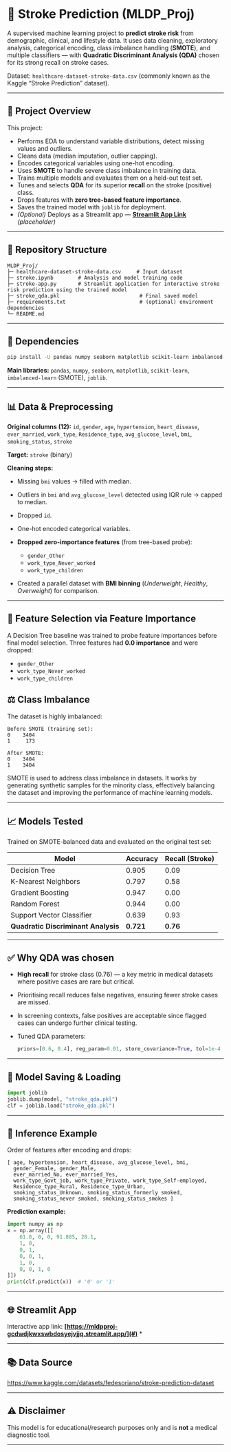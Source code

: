 # 🧠 Stroke Prediction (MLDP\_Proj)

A supervised machine learning project to **predict stroke risk** from demographic, clinical, and lifestyle data.
It uses data cleaning, exploratory analysis, categorical encoding, class imbalance handling (**SMOTE**), and multiple classifiers — with **Quadratic Discriminant Analysis (QDA)** chosen for its strong recall on stroke cases.

Dataset: `healthcare-dataset-stroke-data.csv` (commonly known as the Kaggle “Stroke Prediction” dataset).

---

## 🚀 Project Overview

This project:

* Performs EDA to understand variable distributions, detect missing values and outliers.
* Cleans data (median imputation, outlier capping).
* Encodes categorical variables using one-hot encoding.
* Uses **SMOTE** to handle severe class imbalance in training data.
* Trains multiple models and evaluates them on a held-out test set.
* Tunes and selects **QDA** for its superior **recall** on the stroke (positive) class.
* Drops features with **zero tree-based feature importance**.
* Saves the trained model with `joblib` for deployment.
* *(Optional)* Deploys as a Streamlit app — **[Streamlit App Link](#)** *(placeholder)*

---

## 📂 Repository Structure

```
MLDP_Proj/
├─ healthcare-dataset-stroke-data.csv     # Input dataset
├─ stroke.ipynb        # Analysis and model training code
├─ stroke-app.py       # Streamlit application for interactive stroke risk prediction using the trained model
├─ stroke_qda.pkl                          # Final saved model
├─ requirements.txt                        # (optional) environment dependencies
└─ README.md
```

---

## 🧰 Dependencies

```bash
pip install -U pandas numpy seaborn matplotlib scikit-learn imbalanced-learn joblib
```

**Main libraries:**
`pandas`, `numpy`, `seaborn`, `matplotlib`, `scikit-learn`, `imbalanced-learn` (SMOTE), `joblib`.

---

## 📊 Data & Preprocessing

**Original columns (12):**
`id`, `gender`, `age`, `hypertension`, `heart_disease`, `ever_married`, `work_type`, `Residence_type`, `avg_glucose_level`, `bmi`, `smoking_status`, `stroke`

**Target:** `stroke` (binary)

**Cleaning steps:**

* Missing `bmi` values → filled with median.
* Outliers in `bmi` and `avg_glucose_level` detected using IQR rule → capped to median.
* Dropped `id`.
* One-hot encoded categorical variables.
* **Dropped zero-importance features** (from tree-based probe):

  * `gender_Other`
  * `work_type_Never_worked`
  * `work_type_children`
* Created a parallel dataset with **BMI binning** (*Underweight*, *Healthy*, *Overweight*) for comparison.

---
## 🔎 Feature Selection via Feature Importance

A Decision Tree baseline was trained to probe feature importances before final model selection. Three features had **0.0 importance** and were dropped:

* `gender_Other`
* `work_type_Never_worked`
* `work_type_children`

## ⚖️ Class Imbalance

The dataset is highly imbalanced:

```
Before SMOTE (training set):
0    3404
1     173

After SMOTE:
0    3404
1    3404
```

 SMOTE is used to address class imbalance in datasets. It works by generating synthetic samples for the minority class, effectively balancing the dataset and improving the performance of machine learning models. 

---

## 📈 Models Tested

Trained on SMOTE-balanced data and evaluated on the original test set:

| Model                               | Accuracy  | Recall (Stroke) |
| ----------------------------------- | --------- | --------------- |
| Decision Tree                       | 0.905     | 0.09            |
| K-Nearest Neighbors                 | 0.797     | 0.58            |
| Gradient Boosting                   | 0.947     | 0.00            |
| Random Forest                       | 0.944     | 0.00            |
| Support Vector Classifier           | 0.639     | 0.93            |
| **Quadratic Discriminant Analysis** | **0.721** | **0.76**        |

---

## ✅ Why QDA was chosen

* **High recall** for stroke class (0.76) — a key metric in medical datasets where positive cases are rare but critical.
* Prioritising recall reduces false negatives, ensuring fewer stroke cases are missed.
* In screening contexts, false positives are acceptable since flagged cases can undergo further clinical testing.
* Tuned QDA parameters:

  ```python
  priors=[0.6, 0.4], reg_param=0.01, store_covariance=True, tol=1e-4
  ```

---



## 💾 Model Saving & Loading

```python
import joblib
joblib.dump(model, "stroke_qda.pkl")
clf = joblib.load("stroke_qda.pkl")
```

---

## 🔮 Inference Example

Order of features after encoding and drops:

```
[ age, hypertension, heart_disease, avg_glucose_level, bmi,
  gender_Female, gender_Male,
  ever_married_No, ever_married_Yes,
  work_type_Govt_job, work_type_Private, work_type_Self-employed,
  Residence_type_Rural, Residence_type_Urban,
  smoking_status_Unknown, smoking_status_formerly smoked,
  smoking_status_never smoked, smoking_status_smokes ]
```

**Prediction example:**

```python
import numpy as np
x = np.array([[
    61.0, 0, 0, 91.885, 28.1,
    1, 0,
    0, 1,
    0, 0, 1,
    1, 0,
    0, 0, 1, 0
]])
print(clf.predict(x))  # '0' or '1'
```

---

## 🌐 Streamlit App

Interactive app link: **[https://mldpproj-gcdwdjkwxswbdosyejvjjq.streamlit.app/](#)** *

---

## 📚 Data Source

https://www.kaggle.com/datasets/fedesoriano/stroke-prediction-dataset

---

## ⚠️ Disclaimer

This model is for educational/research purposes only and is **not** a medical diagnostic tool.

---

